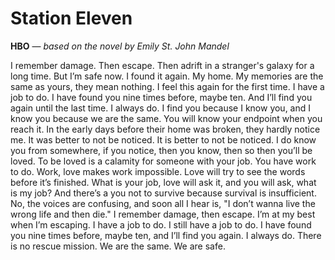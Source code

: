 # Station Eleven

**HBO** — _based on the novel by Emily St. John Mandel_

I remember damage. Then escape. Then adrift in a stranger's galaxy for a long time. But I’m safe now. I found it again. My home. My memories are the same as yours, they mean nothing. I feel this again for the first time. I have a job to do. I have found you nine times before, maybe ten. And I’ll find you again until the last time. I always do. I find you because I know you, and I know you because we are the same. You will know your endpoint when you reach it. In the early days before their home was broken, they hardly notice me. It was better to not be noticed. It is better to not be noticed. I do know you from somewhere, if you notice, then you know, then so then you’ll be loved. To be loved is a calamity for someone with your job. You have work to do. Work, love makes work impossible. Love will try to see the words before it’s finished. What is your job, love will ask it, and you will ask, what is my job? And there’s a you not to survive because survival is insufficient. No, the voices are confusing, and soon all I hear is, "I don’t wanna live the wrong life and then die." I remember damage, then escape. I’m at my best when I’m escaping. I have a job to do. I still have a job to do. I have found you nine times before, maybe ten, and I’ll find you again. I always do. There is no rescue mission. We are the same. We are safe.